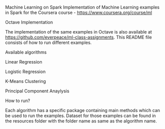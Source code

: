 Machine Learning on Spark
Implementation of Machine Learning examples in Spark for the Coursera course - https://www.coursera.org/course/ml

Octave Implementation

The implementation of the same examples in Octave is also available at https://github.com/everpeace/ml-class-assignments. This README file consists of how to run different examples.

Available algorithms

Linear Regression

Logistic Regression

K-Means Clustering

Principal Component Anaylysis

How to run?

Each algorithm has a specific package containing main methods which can be used to run the examples. Dataset for those examples can be found in the resources folder with the folder name as same as the algorithm name.
